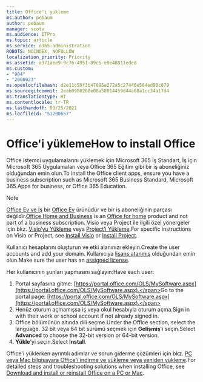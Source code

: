 ```yaml
---
title: Office'i yükleme
ms.author: pebaum
author: pebaum
manager: scotv
ms.audience: ITPro
ms.topic: article
ms.service: o365-administration
ROBOTS: NOINDEX, NOFOLLOW
localization_priority: Priority
ms.assetid: a371aee9-9c76-4951-89c5-e9e48811eded
ms.custom:
- "904"
- "2000023"
ms.openlocfilehash: d2e11c59f3b47095e272a5c27446e584ed90c879
ms.sourcegitcommit: 2eab0980268e08a58014459d44a08a1cc34a17d4
ms.translationtype: HT
ms.contentlocale: tr-TR
ms.lasthandoff: 03/25/2021
ms.locfileid: "51200657"
---
```

# <a name="how-to-install-office"></a><span data-ttu-id="e05fa-102">Office'i yükleme</span><span class="sxs-lookup"><span data-stu-id="e05fa-102">How to install Office</span></span>

<span data-ttu-id="e05fa-103">Office istemci uygulamalarını yüklemek için Microsoft 365 İş Standart, İş için Microsoft 365 Uygulamaları veya Office 365 Eğitim gibi bir iş aboneliğiniz olduğundan emin olun.</span><span class="sxs-lookup"><span data-stu-id="e05fa-103">To install the Office client apps, ensure you have a business subscription such as Microsoft 365 Business Standard, Microsoft 365 Apps for business, or Office 365 Education.</span></span>
  
> [!NOTE]
> <span data-ttu-id="e05fa-104">[Office Ev ve İş](https://support.microsoft.com/office/28cbc8cf-1332-4f04-9123-9b660abb629e?wt.mc_id=Alchemy_ClientDIA) bir [Office Ev](https://support.microsoft.com/office/28cbc8cf-1332-4f04-9123-9b660abb629e?wt.mc_id=alchemy_clientdia) ürünüdür ve bir iş aboneliğinin parçası değildir.</span><span class="sxs-lookup"><span data-stu-id="e05fa-104">[Office Home and Business](https://support.microsoft.com/office/28cbc8cf-1332-4f04-9123-9b660abb629e?wt.mc_id=Alchemy_ClientDIA) is an [Office for home](https://support.microsoft.com/office/28cbc8cf-1332-4f04-9123-9b660abb629e?wt.mc_id=alchemy_clientdia) product and not part of a business subscription.</span></span> <span data-ttu-id="e05fa-105">Visio veya Project ile ilgili özel yönergeler için bkz. [Visio’yu Yükleme](https://support.microsoft.com/office/f98f21e3-aa02-4827-9167-ddab5b025710?wt.mc_id=Alchemy_ClientDIA) veya [Project’i Yükleme](https://support.microsoft.com/office/7059249b-d9fe-4d61-ab96-5c5bf435f281?wt.mc_id=Alchemy_ClientDIA).</span><span class="sxs-lookup"><span data-stu-id="e05fa-105">For specific instructions on Visio or Project, see [Install Visio](https://support.microsoft.com/office/f98f21e3-aa02-4827-9167-ddab5b025710?wt.mc_id=Alchemy_ClientDIA) or [Install Project](https://support.microsoft.com/office/7059249b-d9fe-4d61-ab96-5c5bf435f281?wt.mc_id=Alchemy_ClientDIA).</span></span>

<span data-ttu-id="e05fa-106">Kullanıcı hesaplarını oluşturun ve etki alanınızı ekleyin.</span><span class="sxs-lookup"><span data-stu-id="e05fa-106">Create the user accounts and add your domain.</span></span> <span data-ttu-id="e05fa-107">Kullanıcıya [lisans atanmış](https://docs.microsoft.com/microsoft-365/admin/add-users/add-users) olduğundan emin olun.</span><span class="sxs-lookup"><span data-stu-id="e05fa-107">Make sure the user has an [assigned license](https://docs.microsoft.com/microsoft-365/admin/add-users/add-users).</span></span>

<span data-ttu-id="e05fa-108">Her kullanıcının şunları yapmasını sağlayın:</span><span class="sxs-lookup"><span data-stu-id="e05fa-108">Have each user:</span></span>

1. <span data-ttu-id="e05fa-109">Portal sayfasına gitme: [https://portal.office.com/OLS/MySoftware.aspx](https://portal.office.com/OLS/MySoftware.aspx).</span><span class="sxs-lookup"><span data-stu-id="e05fa-109">Go to the portal page: [https://portal.office.com/OLS/MySoftware.aspx](https://portal.office.com/OLS/MySoftware.aspx).</span></span>
2. <span data-ttu-id="e05fa-110">Henüz oturum açmamışsa iş veya okul hesabıyla oturum açma.</span><span class="sxs-lookup"><span data-stu-id="e05fa-110">Sign in with their work or school account if not already signed in.</span></span>
3. <span data-ttu-id="e05fa-111">Office bölümünün altında dili seçme.</span><span class="sxs-lookup"><span data-stu-id="e05fa-111">Under the Office section, select the language.</span></span> <span data-ttu-id="e05fa-112">32 bit veya 64 bit sürümü seçmek için **Gelişmiş**'i seçin.</span><span class="sxs-lookup"><span data-stu-id="e05fa-112">Select **Advanced** to choose the 32-bit version or 64-bit version.</span></span>
4. <span data-ttu-id="e05fa-113">**Yükle**’yi seçin.</span><span class="sxs-lookup"><span data-stu-id="e05fa-113">Select **Install**.</span></span>

<span data-ttu-id="e05fa-114">Office'i yüklerken ayrıntılı adımlar ve sorun giderme çözümleri için bkz. [PC veya Mac bilgisayara Office'i indirme ve yükleme veya yeniden yükleme](https://support.office.com/article/4414eaaf-0478-48be-9c42-23adc4716658?wt.mc_id=Alchemy_ClientDIA).</span><span class="sxs-lookup"><span data-stu-id="e05fa-114">For detailed steps and troubleshooting solutions when installing Office, see [Download and install or reinstall Office on a PC or Mac](https://support.office.com/article/4414eaaf-0478-48be-9c42-23adc4716658?wt.mc_id=Alchemy_ClientDIA).</span></span>
